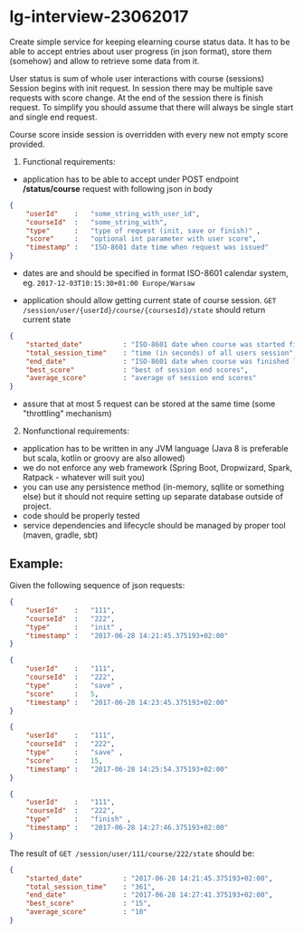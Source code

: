 # lg-interview-23062017

Create simple service for keeping elearning course status data. It has to be able to accept
entries about user progress (in json format), store them (somehow) and allow to retrieve some data from it.

User status is sum of whole user interactions with course (sessions)
Session begins with init request.
In session there may be multiple save requests with score change.
At the end of the session there is finish request.
To simplify you should assume that there will always be single start and single end request.

Course score inside session is overridden with every new not empty score provided.

1. Functional requirements:
- application has to be able to accept under POST endpoint **/status/course** request with following json in body
```json
{
    "userId"    :   "some_string_with_user_id",
    "courseId"  :   "some_string_with",
    "type"      :   "type of request (init, save or finish)" ,
    "score"     :   "optional int parameter with user score",
    "timestamp" :   "ISO-8601 date time when request was issued"
}
```

- dates are and should be specified in format ISO-8601 calendar system,
 eg. `2017-12-03T10:15:30+01:00 Europe/Warsaw`

- application should allow getting current state of course session.
`GET /session/user/{userId}/course/{coursesId}/state` should return current state

```json
{
    "started_date"          : "ISO-8601 date when course was started first time",
    "total_session_time"    : "time (in seconds) of all users session",
    "end_date"              : "ISO-8601 date when course was finished last time",
    "best_score"            : "best of session end scores",
    "average_score"         : "average of session end scores"
}
```

- assure that at most 5 request can be stored at the same time (some "throttling" mechanism)

2. Nonfunctional requirements:
- application has to be written in any JVM language (Java 8 is preferable but scala,
kotlin or groovy are also allowed)
- we do not enforce any web framework (Spring Boot, Dropwizard, Spark, Ratpack - whatever will suit you)
- you can use any persistence method (in-memory, sqllite or something else) but it should not require
setting up separate database outside of project.
- code should be properly tested
- service dependencies and lifecycle should be managed by proper tool (maven, gradle, sbt)

## Example:

Given the following sequence of json requests:

```json
{
    "userId"    :   "111",
    "courseId"  :   "222",
    "type"      :   "init" ,
    "timestamp" :   "2017-06-28 14:21:45.375193+02:00"
}

{   
    "userId"    :   "111",
    "courseId"  :   "222", 
    "type"      :   "save" ,
    "score"     :   5,
    "timestamp" :   "2017-06-28 14:23:45.375193+02:00"
}

{   
    "userId"    :   "111",
    "courseId"  :   "222", 
    "type"      :   "save" ,
    "score"     :   15,
    "timestamp" :   "2017-06-28 14:25:54.375193+02:00"
}

{   
    "userId"    :   "111",
    "courseId"  :   "222", 
    "type"      :   "finish" ,
    "timestamp" :   "2017-06-28 14:27:46.375193+02:00"
}
```

The result of `GET /session/user/111/course/222/state` should be:

```json
{
    "started_date"          : "2017-06-28 14:21:45.375193+02:00",
    "total_session_time"    : "361",
    "end_date"              : "2017-06-28 14:27:41.375193+02:00",
    "best_score"            : "15",
    "average_score"         : "10"
}
```
